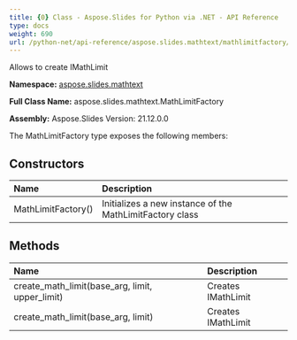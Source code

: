 ```yaml
---
title: {0} Class - Aspose.Slides for Python via .NET - API Reference
type: docs
weight: 690
url: /python-net/api-reference/aspose.slides.mathtext/mathlimitfactory/
---
```


Allows to create IMathLimit

**Namespace:** [aspose.slides.mathtext](/python-net/api-reference/aspose.slides.mathtext/)

**Full Class Name:** aspose.slides.mathtext.MathLimitFactory

**Assembly:**  Aspose.Slides Version: 21.12.0.0

The MathLimitFactory type exposes the following members:
## **Constructors**
|**Name**|**Description**|
| :- | :- |
|MathLimitFactory()|Initializes a new instance of the MathLimitFactory class|
## **Methods**
|**Name**|**Description**|
| :- | :- |
|create_math_limit(base_arg, limit, upper_limit)|Creates IMathLimit|
|create_math_limit(base_arg, limit)|Creates IMathLimit|
